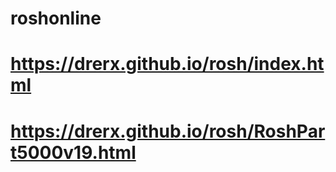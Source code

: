 # roshonline

# https://drerx.github.io/rosh/index.html

# https://drerx.github.io/rosh/RoshPart5000v19.html
